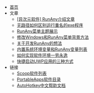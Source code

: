 * [首页](/)
* 文章
  * [[异次元软件] RunAny介绍文章](https://www.iplaysoft.com/runany.html)
  * [无路径如何区别运行重名的exe程序](/article/run-repeat-exe.md)
  * [RunAny菜单主题展示](/article/run-menu-theme.md)
  * [修改Windows和RunAny菜单背景方法](/article/change-system-menu-theme.md)
  * [关于开发RunAny的想法](/article/关于开发RunAny的想法.md)
  * [内置系统环境变量和RunAny变量列表](/article/built-in-variables.md)
  * [如何实现软件环境一劳永逸](/article/如何实现软件环境一劳永逸.md)
  * [快捷启动UWP应用的三种方式](/article/快捷启动UWP应用的三种方式.md)
* 链接
  * [Scoop软件列表](https://rasa.github.io/scoop-directory/by-score)
  * [PortableApps软件目录](https://portableapps.com/apps)
  * [AutoHotkey中文帮助文档](https://wyagd001.github.io/zh-cn/docs/AutoHotkey.htm)